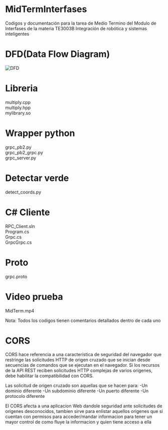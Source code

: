 # MidTermInterfases
Codigos y documentación para la tarea de Medio Termino del Modulo de Interfases de la materia TE3003B Integración de robótica y sistemas inteligentes

# DFD(Data Flow Diagram)

![DFD](https://github.com/ElMizil/MidTermInterfases/assets/46897992/5f8e1e9f-76cb-4c78-8dd0-1b7487f4d008)

# Libreria
multiply.cpp \
multiply.hpp \
mylibrary.so

# Wrapper python
grpc_pb2.py \
grpc_pb2_grpc.py \
grpc_server.py 

# Detectar verde
detect_coords.py 

# C# Cliente
RPC_Client.sln \
Program.cs \
Grpc.cs \
GrpcGrpc.cs 

# Proto
grpc.proto

# Video prueba
MidTerm.mp4

Nota: Todos los codigos tienen comentarios detallados dentro de cada uno



# CORS
CORS hace referencia a una característica de seguridad del navegador que restringe las solicitudes HTTP de origen cruzado que se inician desde secuencias de comandos que se ejecutan en el navegador. Si los recursos de la API REST reciben solicitudes HTTP complejas de varios orígenes, debe habilitar la compatibilidad con CORS.

Las solicitud de origen cruzado son aquellas que se hacen para:
-Un dominio diferente
-Un subdominio diferente
-Un puerto diferente 
-Un protocolo diferente

El CORS afecta a una aplicacion Web dandole seguridad ante solicitudes de origenes desconocidos, tambien sirve para enlistar aquellos origenes que si cuentan con permisos para acceder/mandar informacion para tener un mayor control de como fluye la informacion y quien tiene acceso a ella

